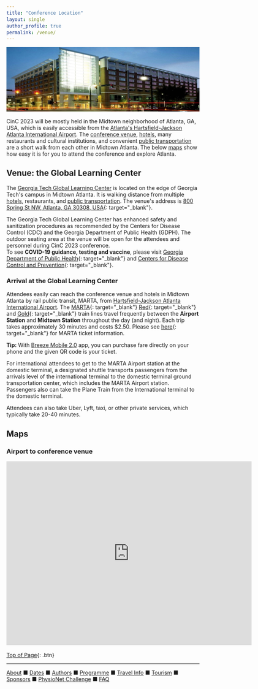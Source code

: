 ```yaml
---
title: "Conference Location"
layout: single
author_profile: true
permalink: /venue/
---
```

<a name="top"></a>

![Tech Square](/assets/img/venue.jpeg)<br/>

<a name="top"></a>CinC 2023 will be mostly held in the Midtown neighborhood of Atlanta, GA, USA, which is easily accessible from the [Atlanta's Hartsfield-Jackson Atlanta International Airport](#airport). The [conference venue](#venue), [hotels](../travel/#hotel), many restaurants and cultural institutions, and convenient [public transportation](#airport) are a short walk from each other in Midtown Atlanta. The below [maps](#maps) show how easy it is for you to attend the conference and explore Atlanta.

## Venue: the Global Learning Center

The [Georgia Tech Global Learning Center](https://pe.gatech.edu/global-learning-center) is located on the edge of Georgia Tech's campus in Midtown Atlanta. It is walking distance from multiple [hotels](#hotel), restaurants, and [public transportation](#airport). The venue's address is [800 Spring St NW, Atlanta, GA 30308, USA](https://goo.gl/maps/EKDDmHXzStFazENh9){: target="_blank"}.

The Georgia Tech Global Learning Center has enhanced safety and sanitization procedures as recommended by the Centers for Disease Control (CDC) and the Georgia Department of Public Health (GDPH). The outdoor seating area at the venue will be open for the attendees and personnel during CinC 2023 conference.\
To see **COVID-19 guidance, testing and vaccine**, please visit [Georgia Department of Public Health](https://dph.georgia.gov/dph-covid-19-guidance){: target="_blank"} and [Centers for Disease Control and Prevention](https://www.cdc.gov/coronavirus/2019-ncov/vaccines/index.html?s_cid=11759:cdc%20covid%20guidelines:sem.ga:p:RG:GM:gen:PTN:FY22){: target="_blank"}.

### <a name="airport"></a>Arrival at the Global Learning Center

Attendees easily can reach the conference venue and hotels in Midtown Atlanta by rail public transit, MARTA, from [Hartsfield-Jackson Atlanta International Airport](../travel/#airport). The [MARTA](https://www.itsmarta.com){: target="_blank"} [Red](https://www.itsmarta.com/Red-Line.aspx){: target="_blank"} and [Gold](https://www.itsmarta.com/Gold-Line.aspx){: target="_blank"} train lines travel frequently between the **Airport Station** and **Midtown Station** throughout the day (and night). Each trip takes approximately 30 minutes and costs $2.50. Please see [here](https://www.itsmarta.com/fare-programs.aspx){: target="_blank"} for MARTA ticket information.

<p class="notice--warning">
	<strong>Tip:</strong> With <a href= "https://www.itsmarta.com/breeze-mobile.aspx" target="_blank">Breeze Mobile 2.0</a> app, you can purchase fare directly on your phone and the given QR code is your ticket. </p>

For international attendees to get to the MARTA Airport station at the domestic terminal, a designated shuttle transports passengers from the arrivals level of the international terminal to the domestic terminal ground transportation center, which includes the MARTA Airport station. Passengers also can take the Plane Train from the International terminal to the domestic terminal.


Attendees can also take Uber, Lyft, taxi, or other private services, which typically take 20-40 minutes.


## <a name="maps"></a>Maps

### Airport to conference venue
<iframe src="https://www.google.com/maps/embed?pb=!1m28!1m12!1m3!1d106208.56066871993!2d-84.48805478391816!3d33.70849553658674!2m3!1f0!2f0!3f0!3m2!1i1024!2i768!4f13.1!4m13!3e3!4m5!1s0x88f4fd2fe1035901%3A0x4117a3ef1892b048!2sHartsfield-Jackson%20Atlanta%20International%20Airport%20(ATL)%2C%206000%20N%20Terminal%20Pkwy%2C%20Atlanta%2C%20GA%2030320!3m2!1d33.6407282!2d-84.4277001!4m5!1s0x88f50466c03ef281%3A0x33727ba143cafd68!2sGeorgia%20Tech%20Global%20Learning%20Center%2C%20800%20Spring%20St%20NW%2C%20Atlanta%2C%20GA%2030308!3m2!1d33.7763024!2d-84.3892796!5e0!3m2!1sen!2sus!4v1659546991088!5m2!1sen!2sus" width="640" height="480" style="border:0;" allowfullscreen="" loading="lazy" referrerpolicy="no-referrer-when-downgrade"></iframe>


[Top of Page](#top){: .btn}

---

[About](../about/) &#9632; [Dates](../dates/) &#9632; [Authors](../authors) &#9632; [Programme](../programme/) &#9632; [Travel Info](../travel) &#9632; [Tourism](../tourism/) &#9632; [Sponsors](../sponsors/) &#9632; [PhysioNet Challenge](../challenge/) &#9632; [FAQ](../faq/)
